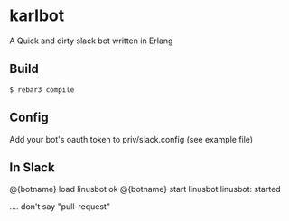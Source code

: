 karlbot
=====

A Quick and dirty slack bot written in Erlang

Build
-----

    $ rebar3 compile


Config
-----

Add your bot's oauth token to priv/slack.config (see example file)

In Slack
-----

@{botname} load linusbot
ok
@{botname} start linusbot
linusbot: started

.... don't say "pull-request"

